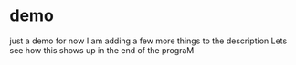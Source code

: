 # demo
just a demo for now
I am adding a few more things to the description
Lets see how this shows up in the end of the prograM
